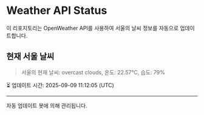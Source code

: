 
# Weather API Status

이 리포지토리는 OpenWeather API를 사용하여 서울의 날씨 정보를 자동으로 업데이트합니다.

## 현재 서울 날씨
> 서울의 현재 날씨: overcast clouds, 온도: 22.57°C, 습도: 79%

⏳ 업데이트 시간: 2025-09-09 11:12:05 (UTC)

---
자동 업데이트 봇에 의해 관리됩니다.
